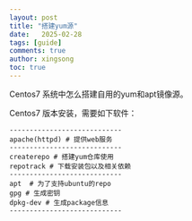 ```yaml
---
layout: post
title: "搭建yum源"
date:   2025-02-28
tags: [guide]
comments: true
author: xingsong
toc: true
---
```


Centos7 系统中怎么搭建自用的yum和apt镜像源。

<!-- more -->

Centos7 版本安装，需要如下软件：
~~~shell
----------------------------
apache(httpd) # 提供web服务 
----------------------------
createrepo # 搭建yum仓库使用
repotrack # 下载安装包以及相关依赖
----------------------------
apt  # 为了支持ubuntu的repo
gpg # 生成密钥
dpkg-dev # 生成package信息
----------------------------
~~~

